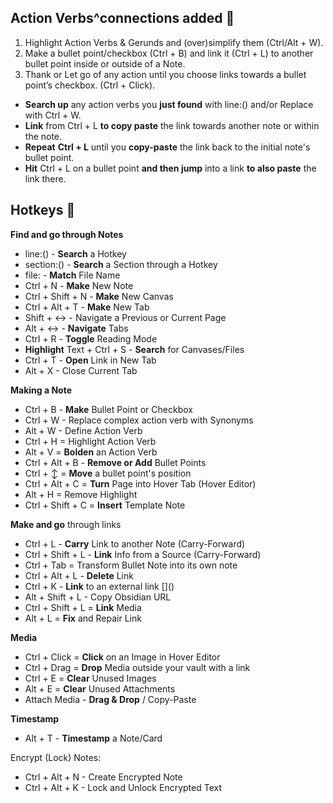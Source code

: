 ## Action Verbs^connections added 🧭
1. Highlight Action Verbs & Gerunds and (over)simplify them (Ctrl/Alt + W).
2. Make a bullet point/checkbox (Ctrl + B) and link it (Ctrl + L) to another bullet point inside or outside of a Note.
3. Thank or Let go of any action until you choose links towards a bullet point’s checkbox. (Ctrl + Click).
- **Search up** any action verbs you **just found** with line:() and/or Replace with Ctrl + W.
- **Link** from Ctrl + L **to copy paste** the link towards another note or within the note.
- **Repeat** **Ctrl + L** until you **copy-paste** the link back to the initial note's bullet point.
- **Hit** Ctrl + L on a bullet point **and then jump** into a link **to also paste** the link there.

## Hotkeys 🧭

**Find and go through Notes**
- line:() - **Search** a Hotkey 
- section:() - **Search** a Section through a Hotkey
- file: - **Match** File Name
- Ctrl + N - **Make** New Note
- Ctrl + Shift + N - **Make** New Canvas
- Ctrl + Alt + T - **Make** New Tab
- Shift + ↔ - Navigate a Previous or Current Page
- Alt + ↔ - **Navigate** Tabs
- Ctrl + R - **Toggle** Reading Mode
- **Highlight** Text + Ctrl + S - **Search** for Canvases/Files
- Ctrl + T - **Open** Link in New Tab
- Alt + X - Close Current Tab

**Making a Note**
- Ctrl + B - **Make** Bullet Point or Checkbox
- Ctrl + W - Replace complex action verb with Synonyms
- Alt + W - Define Action Verb
- Ctrl + H = Highlight Action Verb
- Alt + V = **Bolden** an Action Verb
- Ctrl + Alt + B - **Remove or Add** Bullet Points
- Ctrl + ↕ = **Move** a bullet point's position
- Ctrl + Alt + C = **Turn** Page into Hover Tab (Hover Editor)
- Alt + H = Remove Highlight
- Ctrl + Shift + C = **Insert** Template Note

**Make and go** through links
- Ctrl + L - **Carry** Link to another Note (Carry-Forward)
- Ctrl + Shift + L - **Link** Info from a Source  (Carry-Forward)
- Ctrl + Tab = Transform Bullet Note into its own note
- Ctrl + Alt + L - **Delete** Link
- Ctrl + K - **Link** to an external link []\()
- Alt + Shift + L - Copy Obsidian URL
- Ctrl + Shift + L = **Link** Media
- Alt + L = **Fix** and Repair Link

**Media**
- Ctrl + Click = **Click** on an Image in Hover Editor
- Ctrl + Drag = **Drop** Media outside your vault with a link
- Ctrl + E = **Clear** Unused Images
- Alt + E = **Clear** Unused Attachments
- Attach Media - **Drag & Drop** / Copy-Paste

**Timestamp**
- Alt + T - **Timestamp** a Note/Card

Encrypt (Lock) Notes:
- Ctrl + Alt + N - Create Encrypted Note
- Ctrl + Alt + K - Lock and Unlock Encrypted Text
